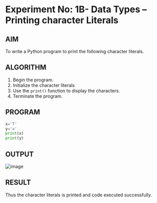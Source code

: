 # Experiment No: 1B- Data Types – Printing character Literals

## AIM  
To write a Python program to print the following character literals.

## ALGORITHM  
1. Begin the program.  
2. Initialize the character literals  
3. Use the `print()` function to display the characters.
4. Terminate the program.

## PROGRAM
```python
x='T'
y='a'
print(x)
print(y)

```
## OUTPUT
![image](https://github.com/user-attachments/assets/0c9f0287-f392-486a-b897-14a780b1428c)

## RESULT
Thus the character literals is printed and code executed successfully.
